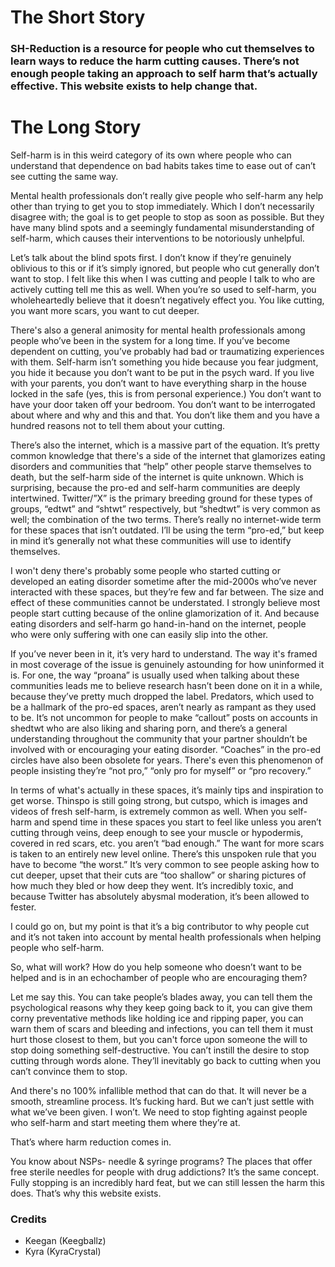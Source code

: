 <h1>The Short Story</h1>
<h3>SH-Reduction is a resource for people who cut themselves to learn ways to reduce the harm cutting causes. There’s not enough people taking an approach to self harm that’s actually effective. This website exists to help change that.</h3>

<h1>The Long Story</h1>
Self-harm is in this weird category of its own where people who can understand that dependence on bad habits takes time to ease out of can’t see cutting the same way. 

Mental health professionals don’t really give people who self-harm any help other than trying to get you to stop immediately. Which I don’t necessarily disagree with; the goal is to get people to stop as soon as possible. But they have many blind spots and a seemingly fundamental misunderstanding of self-harm, which causes their interventions to be notoriously unhelpful.

Let’s talk about the blind spots first. I don’t know if they’re genuinely oblivious to this or if it’s simply ignored, but people who cut generally don’t want to stop. I felt like this when I was cutting and people I talk to who are actively cutting tell me this as well. When you’re so used to self-harm, you wholeheartedly believe that it doesn’t negatively effect you. You like cutting, you want more scars, you want to cut deeper. 

There's also a general animosity for mental health professionals among people who’ve been in the system for a long time. If you’ve become dependent on cutting, you’ve probably had bad or traumatizing experiences with them. Self-harm isn’t something you hide because you fear judgment, you hide it because you don’t want to be put in the psych ward. If you live with your parents, you don’t want to have everything sharp in the house locked in the safe (yes, this is from personal experience.) You don’t want to have your door taken off your bedroom. You don’t want to be interrogated about where and why and this and that. You don’t like them and you have a hundred reasons not to tell them about your cutting. 

There’s also the internet, which is a massive part of the equation. It’s pretty common knowledge that there's a side of the internet that glamorizes eating disorders and communities that “help” other people starve themselves to death, but the self-harm side of the internet is quite unknown. Which is surprising, because the pro-ed and self-harm communities are deeply intertwined. Twitter/”X” is the primary breeding ground for these types of groups, “edtwt” and “shtwt” respectively, but “shedtwt” is very common as well; the combination of the two terms. There’s really no internet-wide term for these spaces that isn’t outdated. I’ll be using the term “pro-ed,” but keep in mind it’s generally not what these communities will use to identify themselves.

I won't deny there's probably some people who started cutting or developed an eating disorder sometime after the mid-2000s who’ve never interacted with these spaces, but they’re few and far between. The size and effect of these communities cannot be understated. I strongly believe most people start cutting because of the online glamorization of it. And because eating disorders and self-harm go hand-in-hand on the internet, people who were only suffering with one can easily slip into the other. 

If you’ve never been in it, it’s very hard to understand. The way it's framed in most coverage of the issue is genuinely astounding for how uninformed it is. For one, the way “proana” is usually used when talking about these communities leads me to believe research hasn’t been done on it in a while, because they’ve pretty much dropped the label. Predators, which used to be a hallmark of the pro-ed spaces, aren’t nearly as rampant as they used to be. It’s not uncommon for people to make “callout” posts on accounts in shedtwt who are also liking and sharing porn, and there’s a general understanding throughout the community that your partner shouldn’t be involved with or encouraging your eating disorder. “Coaches” in the pro-ed circles have also been obsolete for years. There's even this phenomenon of people insisting they’re “not pro,” “only pro for myself” or “pro recovery.” 

In terms of what's actually in these spaces, it’s mainly tips and inspiration to get worse. Thinspo is still going strong, but cutspo, which is images and videos of fresh self-harm, is extremely common as well. When you self-harm and spend time in these spaces you start to feel like unless you aren’t cutting through veins, deep enough to see your muscle or hypodermis, covered in red scars, etc. you aren’t “bad enough.” The want for more scars is taken to an entirely new level online. There’s this unspoken rule that you have to become “the worst.” It’s very common to see people asking how to cut deeper, upset that their cuts are “too shallow” or sharing pictures of how much they bled or how deep they went. It’s incredibly toxic, and because Twitter has absolutely abysmal moderation, it’s been allowed to fester. 

I could go on, but my point is that it’s a big contributor to why people cut and it’s not taken into account by mental health professionals when helping people who self-harm. 

So, what will work? How do you help someone who doesn’t want to be helped and is in an echochamber of people who are encouraging them?

Let me say this. You can take people’s blades away, you can tell them the psychological reasons why they keep going back to it, you can give them corny preventative methods like holding ice and ripping paper, you can warn them of scars and bleeding and infections, you can tell them it must hurt those closest to them, but you can't force upon someone the will to stop doing something self-destructive. You can’t instill the desire to stop cutting through words alone. They’ll inevitably go back to cutting when you can’t convince them to stop.

And there's no 100% infallible method that can do that. It will never be a smooth, streamline process. It’s fucking hard. But we can’t just settle with what we’ve been given. I won’t. We need to stop fighting against people who self-harm and start meeting them where they’re at. 

That’s where harm reduction comes in.

You know about NSPs- needle & syringe programs? The places that offer free sterile needles for people with drug addictions? It’s the same concept. Fully stopping is an incredibly hard feat, but we can still lessen the harm this does. That’s why this website exists. 

<h3>Credits</h3>
<ul>
    <li>Keegan (Keegballz)</li>
    <li>Kyra (KyraCrystal)</li>
</ul>
